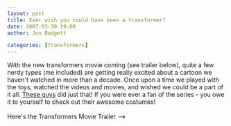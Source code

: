 ```yaml
---
layout: post
title: Ever wish you could have been a transformer?
date: 2007-03-30 19:00
author: Jon Badgett

categories: [Transformers]
---
```

With the new transformers movie coming (see trailer below), quite a few nerdy types (me included) are getting really excited about a cartoon we haven't watched in more than a decade.  Once upon a time we played with the toys, watched the videos and movies, and wished we could be a part of it all.  <a href="http://www.dailymotion.com/cluster/fun/featured/video/x1hq6f_costumes-transformers">These guys</a> did just that!  If you were ever a fan of the series - you owe it to yourself to check out their awesome costumes!<br /><br />Here's the Transformers Movie Trailer --><br /><br /><object height="350" width="425"><param name="movie" value="http://www.youtube.com/v/zZp75fWe-ss"><param name="wmode" value="transparent"><embed src="http://www.youtube.com/v/zZp75fWe-ss" type="application/x-shockwave-flash" wmode="transparent" height="350" width="425"></embed></object>
